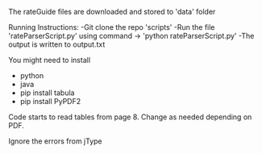 The rateGuide files are downloaded and stored to 'data' folder

Running Instructions:
  -Git clone the repo 'scripts'
  -Run the file 'rateParserScript.py' using command -> 'python rateParserScript.py'
  -The output is written to output.txt

You might need to install
- python
- java
- pip install tabula
- pip install PyPDF2

Code starts to read tables from page 8. Change as needed depending on PDF.

Ignore the errors from jType
